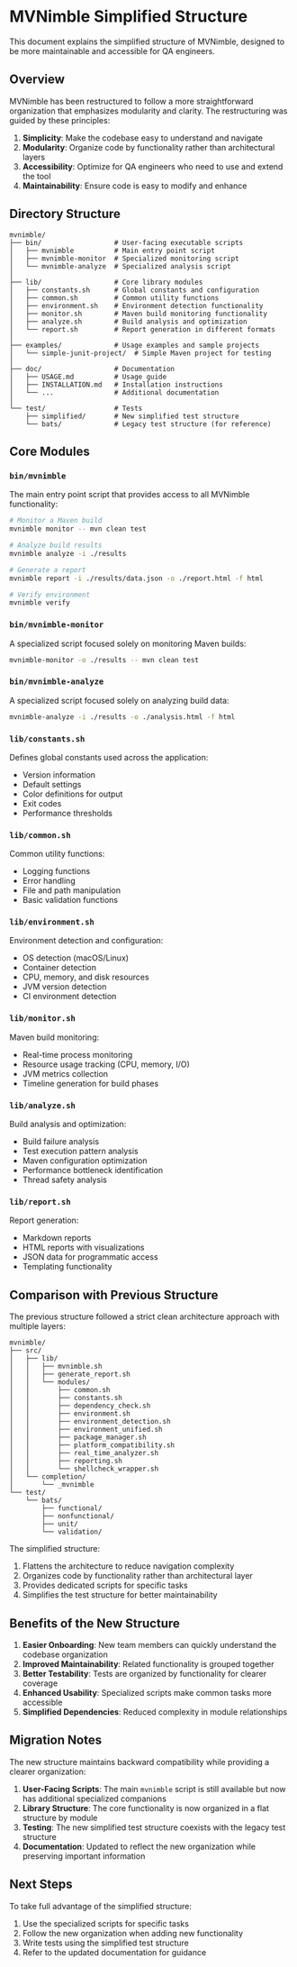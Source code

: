 # MVNimble Simplified Structure

This document explains the simplified structure of MVNimble, designed to be more maintainable and accessible for QA engineers.

## Overview

MVNimble has been restructured to follow a more straightforward organization that emphasizes modularity and clarity. The restructuring was guided by these principles:

1. **Simplicity**: Make the codebase easy to understand and navigate
2. **Modularity**: Organize code by functionality rather than architectural layers
3. **Accessibility**: Optimize for QA engineers who need to use and extend the tool
4. **Maintainability**: Ensure code is easy to modify and enhance

## Directory Structure

```
mvnimble/
├── bin/                  # User-facing executable scripts
│   ├── mvnimble          # Main entry point script
│   ├── mvnimble-monitor  # Specialized monitoring script
│   └── mvnimble-analyze  # Specialized analysis script
│
├── lib/                  # Core library modules
│   ├── constants.sh      # Global constants and configuration
│   ├── common.sh         # Common utility functions
│   ├── environment.sh    # Environment detection functionality
│   ├── monitor.sh        # Maven build monitoring functionality
│   ├── analyze.sh        # Build analysis and optimization
│   └── report.sh         # Report generation in different formats
│
├── examples/             # Usage examples and sample projects
│   └── simple-junit-project/  # Simple Maven project for testing
│
├── doc/                  # Documentation
│   ├── USAGE.md          # Usage guide
│   ├── INSTALLATION.md   # Installation instructions
│   └── ...               # Additional documentation
│
└── test/                 # Tests
    ├── simplified/       # New simplified test structure
    └── bats/             # Legacy test structure (for reference)
```

## Core Modules

### `bin/mvnimble`

The main entry point script that provides access to all MVNimble functionality:

```bash
# Monitor a Maven build
mvnimble monitor -- mvn clean test

# Analyze build results
mvnimble analyze -i ./results

# Generate a report
mvnimble report -i ./results/data.json -o ./report.html -f html

# Verify environment
mvnimble verify
```

### `bin/mvnimble-monitor`

A specialized script focused solely on monitoring Maven builds:

```bash
mvnimble-monitor -o ./results -- mvn clean test
```

### `bin/mvnimble-analyze`

A specialized script focused solely on analyzing build data:

```bash
mvnimble-analyze -i ./results -o ./analysis.html -f html
```

### `lib/constants.sh`

Defines global constants used across the application:
- Version information
- Default settings
- Color definitions for output
- Exit codes
- Performance thresholds

### `lib/common.sh`

Common utility functions:
- Logging functions
- Error handling
- File and path manipulation
- Basic validation functions

### `lib/environment.sh`

Environment detection and configuration:
- OS detection (macOS/Linux)
- Container detection
- CPU, memory, and disk resources
- JVM version detection
- CI environment detection

### `lib/monitor.sh`

Maven build monitoring:
- Real-time process monitoring
- Resource usage tracking (CPU, memory, I/O)
- JVM metrics collection
- Timeline generation for build phases

### `lib/analyze.sh`

Build analysis and optimization:
- Build failure analysis
- Test execution pattern analysis
- Maven configuration optimization
- Performance bottleneck identification
- Thread safety analysis

### `lib/report.sh`

Report generation:
- Markdown reports
- HTML reports with visualizations
- JSON data for programmatic access
- Templating functionality

## Comparison with Previous Structure

The previous structure followed a strict clean architecture approach with multiple layers:

```
mvnimble/
├── src/
│   ├── lib/
│   │   ├── mvnimble.sh
│   │   ├── generate_report.sh
│   │   └── modules/
│   │       ├── common.sh
│   │       ├── constants.sh
│   │       ├── dependency_check.sh
│   │       ├── environment.sh
│   │       ├── environment_detection.sh
│   │       ├── environment_unified.sh
│   │       ├── package_manager.sh
│   │       ├── platform_compatibility.sh
│   │       ├── real_time_analyzer.sh
│   │       ├── reporting.sh
│   │       └── shellcheck_wrapper.sh
│   └── completion/
│       └── _mvnimble
└── test/
    └── bats/
        ├── functional/
        ├── nonfunctional/
        ├── unit/
        └── validation/
```

The simplified structure:

1. Flattens the architecture to reduce navigation complexity
2. Organizes code by functionality rather than architectural layer
3. Provides dedicated scripts for specific tasks
4. Simplifies the test structure for better maintainability

## Benefits of the New Structure

1. **Easier Onboarding**: New team members can quickly understand the codebase organization
2. **Improved Maintainability**: Related functionality is grouped together
3. **Better Testability**: Tests are organized by functionality for clearer coverage
4. **Enhanced Usability**: Specialized scripts make common tasks more accessible
5. **Simplified Dependencies**: Reduced complexity in module relationships

## Migration Notes

The new structure maintains backward compatibility while providing a clearer organization:

1. **User-Facing Scripts**: The main `mvnimble` script is still available but now has additional specialized companions
2. **Library Structure**: The core functionality is now organized in a flat structure by module
3. **Testing**: The new simplified test structure coexists with the legacy test structure
4. **Documentation**: Updated to reflect the new organization while preserving important information

## Next Steps

To take full advantage of the simplified structure:

1. Use the specialized scripts for specific tasks
2. Follow the new organization when adding new functionality
3. Write tests using the simplified test structure
4. Refer to the updated documentation for guidance